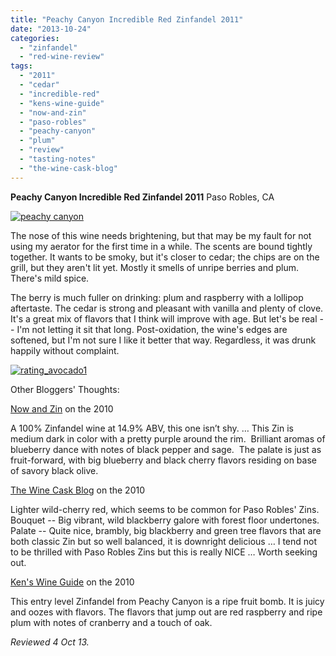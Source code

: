 ```yaml
---
title: "Peachy Canyon Incredible Red Zinfandel 2011"
date: "2013-10-24"
categories: 
  - "zinfandel"
  - "red-wine-review"
tags: 
  - "2011"
  - "cedar"
  - "incredible-red"
  - "kens-wine-guide"
  - "now-and-zin"
  - "paso-robles"
  - "peachy-canyon"
  - "plum"
  - "review"
  - "tasting-notes"
  - "the-wine-cask-blog"
---
```


**Peachy Canyon Incredible Red Zinfandel 2011** Paso Robles, CA

[![peachy canyon](http://s3.amazonaws.com/thegourmez-wpmedia/2013/10/peachy-canyon.jpg)](http://www.thegourmez.com/2013/10/peachy-canyon-incredible-red-zinfandel-2011/peachy-canyon/)

The nose of this wine needs brightening, but that may be my fault for not using my aerator for the first time in a while. The scents are bound tightly together. It wants to be smoky, but it's closer to cedar; the chips are on the grill, but they aren't lit yet. Mostly it smells of unripe berries and plum. There's mild spice.

The berry is much fuller on drinking: plum and raspberry with a lollipop aftertaste. The cedar is strong and pleasant with vanilla and plenty of clove. It's a great mix of flavors that I think will improve with age. But let's be real -- I'm not letting it sit that long. Post-oxidation, the wine's edges are softened, but I'm not sure I like it better that way. Regardless, it was drunk happily without complaint.

[![rating_avocado1](http://s3.amazonaws.com/thegourmez-wpmedia/2009/02/rating_avocado1.gif)](http://www.thegourmez.com/2009/02/restaurant-review-nanas-durham/rating_avocado1/)

Other Bloggers' Thoughts:

[Now and Zin](http://www.nowandzin.com/2013/07/peachy-canyon-incredible-red-zinfandel.html) on the 2010

A 100% Zinfandel wine at 14.9% ABV, this one isn’t shy. … This Zin is medium dark in color with a pretty purple around the rim.  Brilliant aromas of blueberry dance with notes of black pepper and sage.  The palate is just as fruit-forward, with big blueberry and black cherry flavors residing on base of savory black olive.

[The Wine Cask Blog](http://winecask.blogspot.com/2013/02/peachy-canyon-incredible-red-zinfandel.html) on the 2010

Lighter wild-cherry red, which seems to be common for Paso Robles' Zins. Bouquet -- Big vibrant, wild blackberry galore with forest floor undertones. Palate -- Quite nice, brambly, big blackberry and green tree flavors that are both classic Zin but so well balanced, it is downright delicious … I tend not to be thrilled with Paso Robles Zins but this is really NICE … Worth seeking out.

[Ken's Wine Guide](http://kenswineguide.com/blog/?p=680) on the 2010

This entry level Zinfandel from Peachy Canyon is a ripe fruit bomb. It is juicy and oozes with flavors. The flavors that jump out are red raspberry and ripe plum with notes of cranberry and a touch of oak.

_Reviewed 4 Oct 13._
